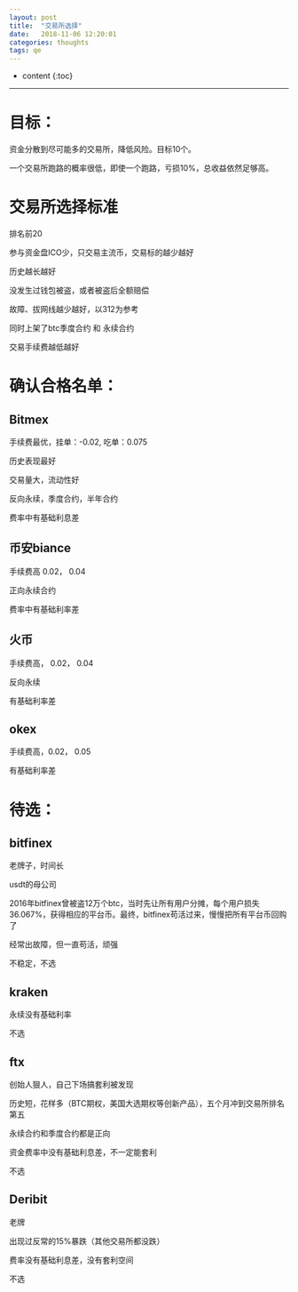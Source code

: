 ```yaml
---
layout: post
title:  "交易所选择"
date:   2018-11-06 12:20:01
categories: thoughts
tags: qe
---
```


* content
{:toc}

---
# 目标：
资金分散到尽可能多的交易所，降低风险。目标10个。

一个交易所跑路的概率很低，即使一个跑路，亏损10%，总收益依然足够高。

# 交易所选择标准

排名前20

参与资金盘ICO少，只交易主流币，交易标的越少越好

历史越长越好

没发生过钱包被盗，或者被盗后全额赔偿

故障、拔网线越少越好，以312为参考

同时上架了btc季度合约 和 永续合约

交易手续费越低越好

# 确认合格名单：

## Bitmex
手续费最优，挂单：-0.02, 吃单：0.075

历史表现最好

交易量大，流动性好

反向永续，季度合约，半年合约

费率中有基础利息差

## 币安biance
手续费高 0.02， 0.04

正向永续合约

费率中有基础利率差

## 火币
手续费高， 0.02， 0.04

反向永续

有基础利率差

## okex
手续费高，0.02， 0.05

有基础利率差

# 待选：

## bitfinex
老牌子，时间长

usdt的母公司

2016年bitfinex曾被盗12万个btc，当时先让所有用户分摊，每个用户损失36.067%，获得相应的平台币。最终，bitfinex苟活过来，慢慢把所有平台币回购了

经常出故障，但一直苟活，顽强

不稳定，不选

## kraken
永续没有基础利率

不选

## ftx
创始人狠人，自己下场搞套利被发现

历史短，花样多（BTC期权，美国大选期权等创新产品），五个月冲到交易所排名第五

永续合约和季度合约都是正向

资金费率中没有基础利息差，不一定能套利

不选

## Deribit
老牌

出现过反常的15%暴跌（其他交易所都没跌）

费率没有基础利息差，没有套利空间

不选



